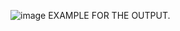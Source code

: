 ![image](https://github.com/RosenCodes20/random_password_generator/assets/143969365/85b701d4-8481-4e9a-b45b-a0b550054e96)
EXAMPLE FOR THE OUTPUT.
